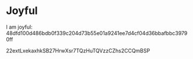 # Joyful

I am joyful: 48dfd100d486bdb0f339c204d73b55e01a9241ee7d4cf04d36bbafbbc39790ff


22extLxekaxhkSB27HrwXsr7TQzHuTQVzzCZhs2CCQmBSP